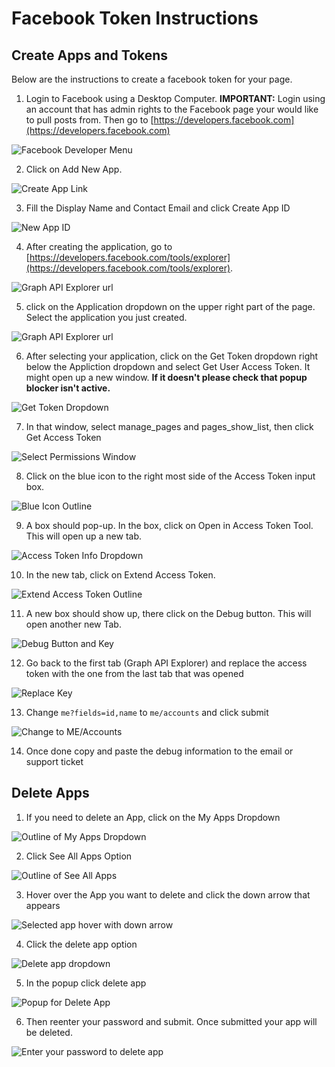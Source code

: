 # Facebook Token Instructions

## Create Apps and Tokens
Below are the instructions to create a facebook token for your page.

1. Login to Facebook using a Desktop Computer. **IMPORTANT:** Login using an account that has admin rights to the Facebook page your would like to pull posts from. Then go to [https://developers.facebook.com](https://developers.facebook.com)

![Facebook Developer Menu](../images/developer-facebook-menu.png)

2. Click on Add New App.

![Create App Link](../images/create-app-link.png)

3. Fill the Display Name and Contact Email and click Create App ID

![New App ID](../images/create-new-app-id.png)

4. After creating the application, go to [https://developers.facebook.com/tools/explorer](https://developers.facebook.com/tools/explorer).

![Graph API Explorer url](../images/developer-explorer.png)

5. click on the Application dropdown on the upper right part of the page. Select the application you just created.

![Graph API Explorer url](../images/graph-api-explorer-outline.png)

6. After selecting your application, click on the Get Token dropdown right below the Appliction dropdown and select Get User Access Token. It might open up a new window. **If it doesn't please check that popup blocker isn't active.**

![Get Token Dropdown](../images/get-token-dropdown.png)

7. In that window, select manage_pages and pages_show_list, then click Get Access Token

![Select Permissions Window](../images/select-permissions-window.png)

8. Click on the blue icon to the right most side of the Access Token input box.

![Blue Icon Outline](../images/graph-api-explorer-blue-outline.png)

9. A box should pop-up. In the box, click on Open in Access Token Tool. This will open up a new tab.

![Access Token Info Dropdown](../images/access-token-dropdown.png)

10. In the new tab, click on Extend Access Token.

![Extend Access Token Outline](../images/extend-access-token-outline.png)

11. A new box should show up, there click on the Debug button. This will open another new Tab.

![Debug Button and Key](../images/debug-button.png)

12. Go back to the first tab (Graph API Explorer) and replace the access token with the one from the last tab that was opened

![Replace Key](../images/replaced-key-access-token.png)

13. Change ```me?fields=id,name``` to ```me/accounts``` and click submit

![Change to ME/Accounts](../images/me-accounts.png)

14. Once done copy and paste the debug information to the email or support ticket

## Delete Apps

1. If you need to delete an App, click on the My Apps Dropdown

![Outline of My Apps Dropdown](../images/my-apps-outline.png)

2. Click See All Apps Option

![Outline of See All Apps](../images/see-all-apps-outline.png)

3. Hover over the App you want to delete and click the down arrow that appears

![Selected app hover with down arrow](../images/hover-over-selected-app.png)

4. Click the delete app option

![Delete app dropdown](../images/delete-app.png)

5. In the popup click delete app

![Popup for Delete App](../images/delete-app-popup.png)

6. Then reenter your password and submit. Once submitted your app will be deleted.

![Enter your password to delete app](../images/enter-password.png)